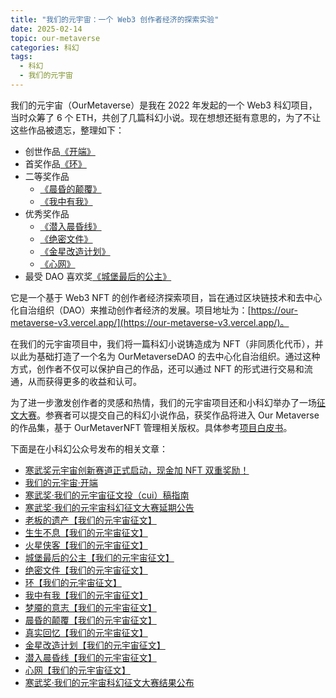 ```yaml
---
title: "我们的元宇宙：一个 Web3 创作者经济的探索实验"
date: 2025-02-14
topic: our-metaverse
categories: 科幻
tags:
  - 科幻
  - 我们的元宇宙
---
```


我们的元宇宙（OurMetaverse）是我在 2022 年发起的一个 Web3 科幻项目，当时众筹了 6 个 ETH，共创了几篇科幻小说。现在想想还挺有意思的，为了不让这些作品被遗忘，整理如下：

- 创世作品[《开端》](/2022/开端)
- 首奖作品[《环》](/2023/环【我们的元宇宙征文】)
- 二等奖作品
  - [《晨昏的颠覆》](/2023/晨昏的颠覆【我们的元宇宙征文】)
  - [《我中有我》](/2023/我中有我【我们的元宇宙征文】)
- 优秀奖作品
  - [《潜入晨昏线》](/2023/潜入晨昏线【我们的元宇宙征文】)
  - [《绝密文件》](/2023/绝密文件【我们的元宇宙征文】)
  - [《金星改造计划》](/2023/金星改造计划【我们的元宇宙征文】)
  - [《心网》](/2023/心网【我们的元宇宙征文】)
- 最受 DAO 喜欢奖[《城堡最后的公主》](/2023/城堡最后的公主【我们的元宇宙征文】)

它是一个基于 Web3 NFT 的创作者经济探索项目，旨在通过区块链技术和去中心化自治组织（DAO）来推动创作者经济的发展。项目地址为：[https://our-metaverse-v3.vercel.app/](https://our-metaverse-v3.vercel.app/)。

在我们的元宇宙项目中，我们将一篇科幻小说铸造成为 NFT（非同质化代币），并以此为基础打造了一个名为 OurMetaverseDAO 的去中心化自治组织。通过这种方式，创作者不仅可以保护自己的作品，还可以通过 NFT 的形式进行交易和流通，从而获得更多的收益和认可。

为了进一步激发创作者的灵感和热情，我们的元宇宙项目还和小科幻举办了一场[征文大赛](https://mp.weixin.qq.com/s/mDBhtfi6oSn6gmJLZL5fQg)。参赛者可以提交自己的科幻小说作品，获奖作品将进入 Our Metaverse 的作品集，基于 OurMetaverNFT 管理相关版权。具体参考[项目白皮书](https://our-metaverse-v3.vercel.app/whitepaper)。

下面是在小科幻公众号发布的相关文章：

- [寒武奖元宇宙创新赛道正式启动，现金加 NFT 双重奖励！](http://mp.weixin.qq.com/s?__biz=MzA3ODc2NjQzOA==&mid=2452010697&idx=1&sn=ff9ed2f4ed6b11f61e3d6c30f1ed97b0&chksm=886fdec0bf1857d605708efffd55578b4a5341ec72fa8a3798799ac82107eb60fb1f50985ac7#rd)
- [我们的元宇宙·开端](http://mp.weixin.qq.com/s?__biz=MzA3ODc2NjQzOA==&mid=2452010697&idx=2&sn=224606c1544371f85767b0c739793c54&chksm=886fdec0bf1857d6050e7eb07d6d38bac58d493f616beecd9e56b900ff1e4e08d3fba5b0c891#rd)
- [寒武奖·我们的元宇宙征文投（cui）稿指南](http://mp.weixin.qq.com/s?__biz=MzA3ODc2NjQzOA==&mid=2452011072&idx=1&sn=b9ddfe67ed3c32cbe3d8ac3f5791a613&chksm=886fd049bf18595f38642cdc1064c5add2f749a278d98b399b5e01b71a4ccbb6dd12632fbeef#rd)
- [寒武奖·我们的元宇宙科幻征文大赛延期公告](http://mp.weixin.qq.com/s?__biz=MzA3ODc2NjQzOA==&mid=2452011112&idx=1&sn=85e15d811460abb12f3a0b4a3cd8e133&chksm=886fd061bf18597754330425286b77003f6e5f9008ddf8e5c098c6b93e1ed36cf50d58d9df53#rd)
- [老板的遗产【我们的元宇宙征文】](http://mp.weixin.qq.com/s?__biz=MzA3ODc2NjQzOA==&mid=2452011085&idx=1&sn=68e251702ee04b145acd94e8aa52e73f&chksm=886fd044bf1859529e4683d1c2f634dd95057bb3fbf020ad213fd52f7b48adc149d69d7e05df#rd)
- [生生不息【我们的元宇宙征文】](http://mp.weixin.qq.com/s?__biz=MzA3ODc2NjQzOA==&mid=2452011142&idx=1&sn=66321dac39f0e83fef84179919eab479&chksm=886fd08fbf185999f10ee7c4aa5fb3becd7f2d6e064a1ce96169488723cb05f8440d39a35ec5#rd)
- [火星侠客【我们的元宇宙征文】](http://mp.weixin.qq.com/s?__biz=MzA3ODc2NjQzOA==&mid=2452011150&idx=1&sn=f9a561d840caee3fca8519d6996de9bd&chksm=886fd087bf18599179a445ceb329c415c1f40dc0e5848c5ecf8bc40e9fbe9baad5caef3f7454#rd)
- [城堡最后的公主【我们的元宇宙征文】](http://mp.weixin.qq.com/s?__biz=MzA3ODc2NjQzOA==&mid=2452011180&idx=1&sn=071c3718dedbc255e060eeb1858f9e7c&chksm=886fd0a5bf1859b393fc4ddf825b4355a9bce89119c1f7a025737d07ee2bbe5afc6f72257633#rd)
- [绝密文件【我们的元宇宙征文】](http://mp.weixin.qq.com/s?__biz=MzA3ODc2NjQzOA==&mid=2452011192&idx=1&sn=cbaa68516623ea76101e65a1e24962ea&chksm=886fd0b1bf1859a756e7ecc461c1ff2383200477406e5993d11005b0c0d846d79c4b03634b08#rd)
- [环【我们的元宇宙征文】](http://mp.weixin.qq.com/s?__biz=MzA3ODc2NjQzOA==&mid=2452011252&idx=1&sn=dbbfbc5889cdaf668e1704f4271d99fb&chksm=886fd0fdbf1859eb9da973a5b1420f91bb3775a145a1eb27003dc53245b170c0c809ba6f7ac9#rd)
- [我中有我【我们的元宇宙征文】](http://mp.weixin.qq.com/s?__biz=MzA3ODc2NjQzOA==&mid=2452011266&idx=2&sn=66507fe2d3409630ec07969a9d374400&chksm=886fd10bbf18581db1b62c833a6cf93816a143b99e523f7a162c3b82a24f56516ed7c05ad644#rd)
- [梦魇的意志【我们的元宇宙征文】](http://mp.weixin.qq.com/s?__biz=MzA3ODc2NjQzOA==&mid=2452011266&idx=1&sn=35d942e50630a8b1e317b3ed1e2e8442&chksm=886fd10bbf18581d96c0bfbcb98f79a5818f80176b96d9ac9078541fee1459e067a309bcae42#rd)
- [晨昏的颠覆【我们的元宇宙征文】](http://mp.weixin.qq.com/s?__biz=MzA3ODc2NjQzOA==&mid=2452011274&idx=1&sn=122ba175e17e33a6377b49a1941e52dd&chksm=886fd103bf1858151918b6bbda4deb21ed97ec96c9cd137147ab05861da7ab93f59a3d66eedb#rd)
- [真实回忆【我们的元宇宙征文】](http://mp.weixin.qq.com/s?__biz=MzA3ODc2NjQzOA==&mid=2452011290&idx=2&sn=55b9da563a9e48c362770614d1d9cf9d&chksm=886fd113bf1858058f76250f6cf7b991cf96e9f3c9ae6333660228de7746e1565badbf735c1d#rd)
- [金星改造计划【我们的元宇宙征文】](http://mp.weixin.qq.com/s?__biz=MzA3ODc2NjQzOA==&mid=2452011290&idx=1&sn=82311f45303439f12a233315d2da9507&chksm=886fd113bf185805436d74a8852499f2beff77e53a81c58f7d5d8bdacf651e9a6a4e7c2483ce#rd)
- [潜入晨昏线【我们的元宇宙征文】](http://mp.weixin.qq.com/s?__biz=MzA3ODc2NjQzOA==&mid=2452011298&idx=1&sn=ec27581fd7fc4c304849fb1478a0020c&chksm=886fd12bbf18583d38b4f7cc6638302e325a3d5243118eb01cca6449d05f8b74789affa39640#rd)
- [心网【我们的元宇宙征文】](http://mp.weixin.qq.com/s?__biz=MzA3ODc2NjQzOA==&mid=2452011306&idx=1&sn=839fe211c65c195f260fc6034c4bf0db&chksm=886fd123bf185835256a1e6376910f9218f86f81f01772d9a27f8bc21912f9a927f5bf67baaf#rd)
- [寒武奖·我们的元宇宙科幻征文大赛结果公布](http://mp.weixin.qq.com/s?__biz=MzA3ODc2NjQzOA==&mid=2452011382&idx=1&sn=291fe23520b0bc6a38cb9617593b74e3&chksm=886fd17fbf185869b2b66a92beebb7f9d5e171a8477cc9075411e88725ac64c5061ec7f7e86e#rd)

